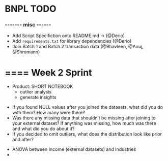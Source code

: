 # BNPL TODO

### ------- misc ------
- Add Script Specifiction onto README.md -> (@Derio)
- Add `requirements.txt` for library dependencies (@Derio)
- Join Batch 1 and Batch 2 transaction data (@Bhavleen, @Anuj, @Shromann)

# ====  Week 2 Sprint
- Product: SHORT NOTEBOOK
  - outlier analysis
  - generate insights


* If you found NULL values after you joined the datasets, what did you do with them? How many were there?
* Was there any missing data that shouldn’t be missing after joining to your external dataset? If anything was missing, how much was there and what did you do about it?
* If you decided to omit outliers, what does the distribution look like prior and after?


- ANOVA between Income (external datasets) and Industries
- 




